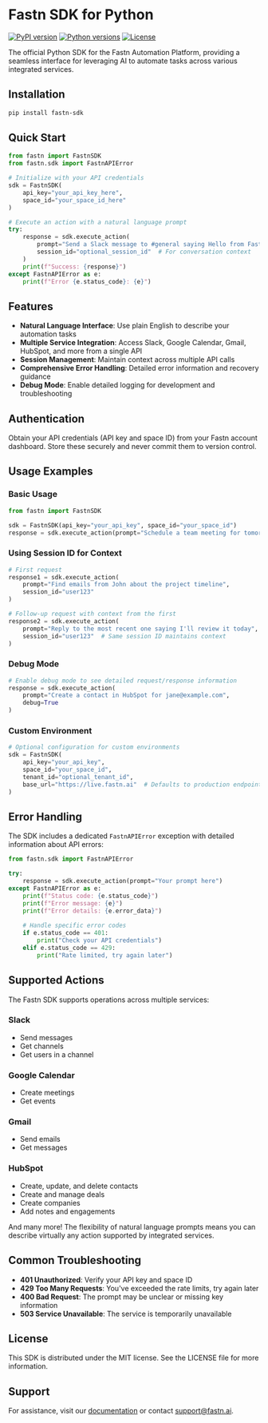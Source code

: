 # Fastn SDK for Python

[![PyPI version](https://img.shields.io/pypi/v/fastn-sdk.svg)](https://pypi.org/project/fastn-sdk/)
[![Python versions](https://img.shields.io/pypi/pyversions/fastn-sdk.svg)](https://pypi.org/project/fastn-sdk/)
[![License](https://img.shields.io/pypi/l/fastn-sdk.svg)](https://github.com/fastnai/fastn-python-sdk/blob/main/LICENSE)

The official Python SDK for the Fastn Automation Platform, providing a seamless interface for leveraging AI to automate tasks across various integrated services.

## Installation

```bash
pip install fastn-sdk
```

## Quick Start

```python
from fastn import FastnSDK
from fastn.sdk import FastnAPIError

# Initialize with your API credentials
sdk = FastnSDK(
    api_key="your_api_key_here",
    space_id="your_space_id_here"
)

# Execute an action with a natural language prompt
try:
    response = sdk.execute_action(
        prompt="Send a Slack message to #general saying Hello from Fastn SDK!",
        session_id="optional_session_id"  # For conversation context
    )
    print(f"Success: {response}")
except FastnAPIError as e:
    print(f"Error {e.status_code}: {e}")
```

## Features

- **Natural Language Interface**: Use plain English to describe your automation tasks
- **Multiple Service Integration**: Access Slack, Google Calendar, Gmail, HubSpot, and more from a single API
- **Session Management**: Maintain context across multiple API calls
- **Comprehensive Error Handling**: Detailed error information and recovery guidance
- **Debug Mode**: Enable detailed logging for development and troubleshooting

## Authentication

Obtain your API credentials (API key and space ID) from your Fastn account dashboard. Store these securely and never commit them to version control.

## Usage Examples

### Basic Usage

```python
from fastn import FastnSDK

sdk = FastnSDK(api_key="your_api_key", space_id="your_space_id")
response = sdk.execute_action(prompt="Schedule a team meeting for tomorrow at 3pm")
```

### Using Session ID for Context

```python
# First request
response1 = sdk.execute_action(
    prompt="Find emails from John about the project timeline",
    session_id="user123"
)

# Follow-up request with context from the first
response2 = sdk.execute_action(
    prompt="Reply to the most recent one saying I'll review it today",
    session_id="user123"  # Same session ID maintains context
)
```

### Debug Mode

```python
# Enable debug mode to see detailed request/response information
response = sdk.execute_action(
    prompt="Create a contact in HubSpot for jane@example.com",
    debug=True
)
```

### Custom Environment

```python
# Optional configuration for custom environments
sdk = FastnSDK(
    api_key="your_api_key",
    space_id="your_space_id",
    tenant_id="optional_tenant_id",
    base_url="https://live.fastn.ai"  # Defaults to production endpoint
)
```

## Error Handling

The SDK includes a dedicated `FastnAPIError` exception with detailed information about API errors:

```python
from fastn.sdk import FastnAPIError

try:
    response = sdk.execute_action(prompt="Your prompt here")
except FastnAPIError as e:
    print(f"Status code: {e.status_code}")
    print(f"Error message: {e}")
    print(f"Error details: {e.error_data}")
    
    # Handle specific error codes
    if e.status_code == 401:
        print("Check your API credentials")
    elif e.status_code == 429:
        print("Rate limited, try again later")
```

## Supported Actions

The Fastn SDK supports operations across multiple services:

### Slack
- Send messages
- Get channels
- Get users in a channel

### Google Calendar
- Create meetings
- Get events

### Gmail
- Send emails
- Get messages

### HubSpot
- Create, update, and delete contacts
- Create and manage deals
- Create companies
- Add notes and engagements

And many more! The flexibility of natural language prompts means you can describe virtually any action supported by integrated services.

## Common Troubleshooting

- **401 Unauthorized**: Verify your API key and space ID
- **429 Too Many Requests**: You've exceeded the rate limits, try again later
- **400 Bad Request**: The prompt may be unclear or missing key information
- **503 Service Unavailable**: The service is temporarily unavailable

## License

This SDK is distributed under the MIT license. See the LICENSE file for more information.

## Support

For assistance, visit our [documentation](https://docs.fastn.ai) or contact [support@fastn.ai](mailto:support@fastn.ai). 